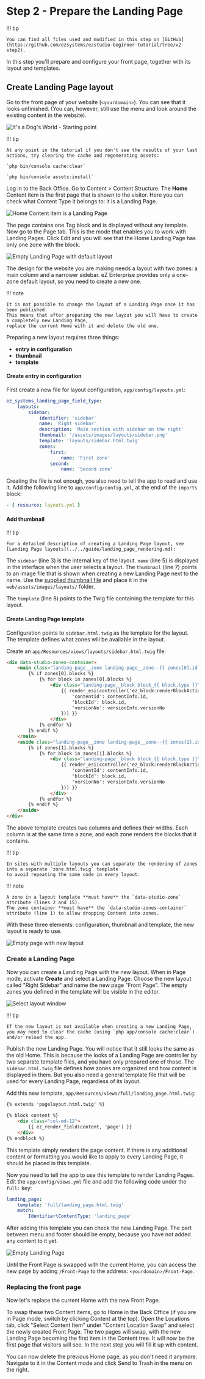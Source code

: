 # Step 2 - Prepare the Landing Page

!!! tip

    You can find all files used and modified in this step on [GitHub](https://github.com/ezsystems/ezstudio-beginner-tutorial/tree/v2-step2).

In this step you'll prepare and configure your front page, together with its layout and templates.

## Create Landing Page layout

Go to the front page of your website (`<yourdomain>`). You can see that it looks unfinished. (You can, however, still use the menu and look around the existing content in the website).

![It's a Dog's World - Starting point](img/enterprise_tut_starting_point.png "It's a Dog's World - Starting point")

!!! tip

    At any point in the tutorial if you don't see the results of your last actions, try clearing the cache and regenerating assets:

    `php bin/console cache:clear`

    `php bin/console assets:install`

Log in to the Back Office. Go to Content &gt; Content Structure.
The **Home** Content item is the first page that is shown to the visitor.
Here you can check what Content Type it belongs to: it is a Landing Page.

![Home Content item is a Landing Page](img/enterprise_tut_home_is_an_lp.png)

The page contains one Tag block and is displayed without any template.
Now go to the Page tab. This is the mode that enables you to work with Landing Pages. Click Edit and you will see that the Home Landing Page has only one zone with the block.

![Empty Landing Page with default layout](img/enterprise_tut_empty_single_block.png)

The design for the website you are making needs a layout with two zones: a main column and a narrower sidebar.
eZ Enterprise provides only a one-zone default layout, so you need to create a new one.

!!! note

    It is not possible to change the layout of a Landing Page once it has been published.
    This means that after preparing the new layout you will have to create a completely new Landing Page,
    replace the current Home with it and delete the old one.

Preparing a new layout requires three things:

- **entry in configuration**
- **thumbnail** 
- **template** 

#### Create entry in configuration

First create a new file for layout configuration, `app/config/layouts.yml`:

``` yaml hl_lines="3 5 7 8"
ez_systems_landing_page_field_type:
    layouts:
        sidebar:
            identifier: 'sidebar'
            name: 'Right sidebar'
            description: 'Main section with sidebar on the right'
            thumbnail: '/assets/images/layouts/sidebar.png'
            template: 'layouts/sidebar.html.twig'
            zones:
                first:
                    name: 'First zone'
                second:
                    name: 'Second zone'
```

Creating the file is not enough, you also need to tell the app to read and use it.
Add the following line to `app/config/config.yml`, at the end of the `imports` block:

``` yaml
- { resource: layouts.yml }
```

#### Add thumbnail

!!! tip

    For a detailed description of creating a Landing Page layout, see [Landing Page layouts](../../guide/landing_page_rendering.md):

The `sidebar` (line 3) is the internal key of the layout. `name` (line 5) is displayed in the interface when the user selects a layout.
The `thumbnail` (line 7) points to an image file that is shown when creating a new Landing Page next to the name.
Use the [supplied thumbnail file](https://github.com/ezsystems/ezstudio-beginner-tutorial/blob/v2-step2/web/assets/images/layouts/sidebar.png) and place it in the `web/assets/images/layouts/` folder.

The `template` (line 8) points to the Twig file containing the template for this layout.

#### Create Landing Page template

Configuration points to `sidebar.html.twig` as the template for the layout.
The template defines what zones will be available in the layout.

Create an `app/Resources/views/layouts/sidebar.html.twig` file:

``` html hl_lines="1 2 15"
<div data-studio-zones-container>
    <main class="landing-page__zone landing-page__zone--{{ zones[0].id }} landing-page__zone--left col-xs-8" data-studio-zone="{{ zones[0].id }}">
        {% if zones[0].blocks %}
            {% for block in zones[0].blocks %}
                <div class="landing-page__block block_{{ block.type }}">
                    {{ render_esi(controller('ez_block:renderBlockAction', {
                        'contentId': contentInfo.id,
                        'blockId': block.id,
                        'versionNo': versionInfo.versionNo
                    })) }}
                </div>
            {% endfor %}
        {% endif %}
    </main>
    <aside class="landing-page__zone landing-page__zone--{{ zones[1].id }} landing-page__zone--left col-xs-4" data-studio-zone="{{ zones[1].id }}">
        {% if zones[1].blocks %}
            {% for block in zones[1].blocks %}
                <div class="landing-page__block block_{{ block.type }}">
                    {{ render_esi(controller('ez_block:renderBlockAction', {
                        'contentId': contentInfo.id,
                        'blockId': block.id,
                        'versionNo': versionInfo.versionNo
                    })) }}
                </div>
            {% endfor %}
        {% endif %}
    </aside>
</div>
```

The above template creates two columns and defines their widths. Each column is at the same time a zone, and each zone renders the blocks that it contains.

!!! tip

    In sites with multiple layouts you can separate the rendering of zones into a separate `zone.html.twig` template
    to avoid repeating the same code in every layout.

!!! note

    A zone in a layout template **must have** the `data-studio-zone` attribute (lines 2 and 15).
    The zone container **must have** the `data-studio-zones-container` attribute (line 1) to allow dropping Content into zones.

With these three elements: configuration, thumbnail and template, the new layout is ready to use.

![Empty page with new layout](img/enterprise_tut_new_layout.png)

### Create a Landing Page

Now you can create a Landing Page with the new layout. When in Page mode, activate **Create** and select a Landing Page.
Choose the new layout called "Right Sidebar" and name the new page "Front Page".
The empty zones you defined in the template will be visible in the editor.

![Select layout window](img/enterprise_tut_select_layout.png)

!!! tip

    If the new layout is not available when creating a new Landing Page, you may need to clear the cache (using `php app/console cache:clear`) and/or reload the app.

Publish the new Landing Page. You will notice that it still looks the same as the old Home.
This is because the looks of a Landing Page are controller by two separate template files, and you have only prepared one of those.
The `sidebar.html.twig` file defines how zones are organized and how content is displayed in them.
But you also need a general template file that will be used for every Landing Page, regardless of its layout.

Add this new template, `app/Resources/views/full/landing_page.html.twig`:

``` html
{% extends 'pagelayout.html.twig' %}

{% block content %}
    <div class="col-md-12">
        {{ ez_render_field(content, 'page') }}
    </div>
{% endblock %}
```

This template simply renders the page content. If there is any additional content or formatting you would like to apply to every Landing Page, it should be placed in this template.

Now you need to tell the app to use this template to render Landing Pages.
Edit the `app/config/views.yml` file and add the following code under the `full:` key:

``` yaml
landing_page:
    template: 'full/landing_page.html.twig'
    match:
        Identifier\ContentType: 'landing_page'
```

After adding this template you can check the new Landing Page.
The part between menu and footer should be empty, because you have not added any content to it yet.

![Empty Landing Page](img/enterprise_tut_empty_page.png)

Until the Front Page is swapped with the current Home, you can access the new page by adding `/Front-Page` to the address: `<yourdomain>/Front-Page`.

### Replacing the front page

Now let's replace the current Home with the new Front Page.

To swap these two Content items, go to Home in the Back Office (if you are in Page mode, switch by clicking Content at the top).
Open the Locations tab, click "Select Content Item" under "Content Location Swap" and select the newly created Front Page.
The two pages will swap, with the new Landing Page becoming the first item in the Content tree.
It will now be the first page that visitors will see. In the next step you will fill it up with content.

You can now delete the previous Home page, as you don't need it anymore.
Navigate to it in the Content mode and click Send to Trash in the menu on the right.
